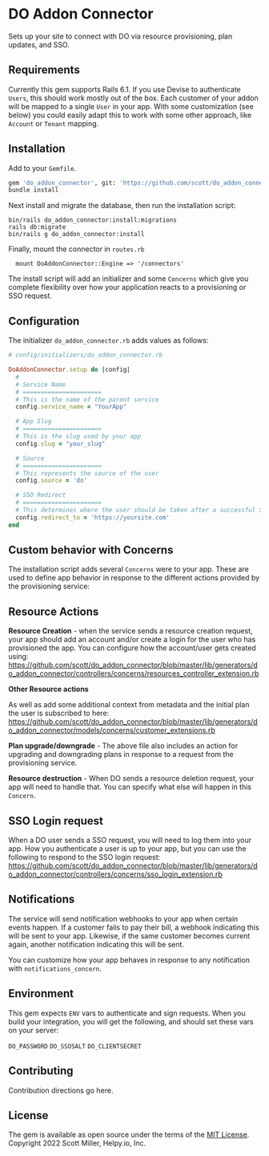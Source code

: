 # DO Addon Connector

Sets up your site to connect with DO via resource provisioning, plan updates, and SSO.

## Requirements

Currently this gem supports Rails 6.1.  If you use Devise to authenticate `Users`, this should work mostly out of the box.  Each customer of your addon will be mapped to a single `User` in your app. With some customization (see below) you could easily adapt this to work with some other approach, like `Account` or `Tenant` mapping. 

## Installation

Add to your `Gemfile`.

``` bash
gem 'do_addon_connector', git: 'https://github.com/scott/do_addon_connector'
bundle install
```

Next install and migrate the database, then run the installation script:

```
bin/rails do_addon_connector:install:migrations
rails db:migrate
bin/rails g do_addon_connector:install
```

Finally, mount the connector in `routes.rb`
```
  mount DoAddonConnector::Engine => '/connectors'
```

The install script will add an initializer and some `Concerns` which give you complete flexibility over how your application reacts to a provisioning or SSO request. 

## Configuration

The initializer `do_addon_connector.rb` adds values as follows:

``` ruby
# config/initializers/do_addon_connector.rb

DoAddonConnector.setup do |config|
  # 
  # Service Name
  # ======================
  # This is the name of the parent service
  config.service_name = "YourApp"

  # App Slug
  # ======================
  # This is the slug used by your app
  config.slug = "your_slug"

  # Source
  # ======================
  # This represents the source of the user
  config.source = 'do'

  # SSO Redirect
  # ======================
  # This determines where the user should be taken after a successful SSO
  config.redirect_to = 'https://yoursite.com'
end
```
## Custom behavior with Concerns

The installation script adds several `Concerns` were to your app.  These are used to define app behavior in response to the different actions provided by the provisioning service:

## Resource Actions

**Resource Creation** - when the service sends a resource creation request, your app should add an account and/or create a login for the user who has provisioned the app.  You can configure how the account/user gets created using: https://github.com/scott/do_addon_connector/blob/master/lib/generators/do_addon_connector/controllers/concerns/resources_controller_extension.rb

**Other Resource actions**

As well as add some additional context from metadata and the initial plan the user is subscribed to here: https://github.com/scott/do_addon_connector/blob/master/lib/generators/do_addon_connector/models/concerns/customer_extensions.rb

**Plan upgrade/downgrade** - The above file also includes an action for upgrading and downgrading plans in response to a request from the provisioning service.

**Resource destruction** - When DO sends a resource deletion request, your app will need to handle that.  You can specify what else will happen in this `Concern`.

## SSO Login request 

When a DO user sends a SSO request, you will need to log them into your app. How you authenticate a user is up to your app, but you can use the following to respond to the SSO login request: https://github.com/scott/do_addon_connector/blob/master/lib/generators/do_addon_connector/controllers/concerns/sso_login_extension.rb

## Notifications

The service will send notification webhooks to your app when certain events happen. If a customer fails to pay their bill, a webhook indicating this will be sent to your app.  Likewise, if the same customer becomes current again, another notification indicating this will be sent.

You can customize how your app behaves in response to any notification with `notifications_concern`.



## Environment

This gem expects `ENV` vars to authenticate and sign requests.  When you build your integration, you will get the following, and should set these vars on your server:

`DO_PASSWORD`
`DO_SSOSALT`
`DO_CLIENTSECRET`

## Contributing
Contribution directions go here.

## License
The gem is available as open source under the terms of the [MIT License](https://opensource.org/licenses/MIT). Copyright 2022 Scott Miller, Helpy.io, Inc.
